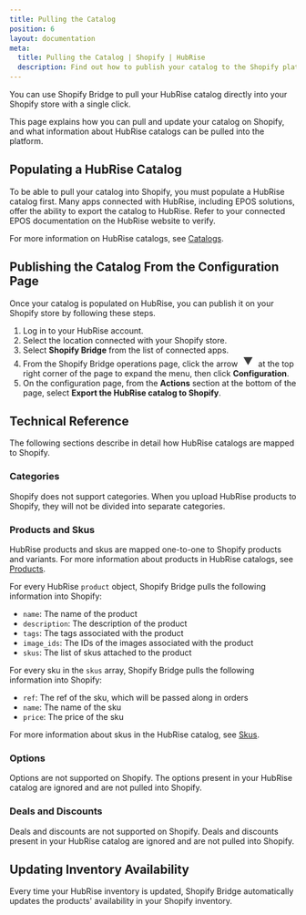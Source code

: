 ```yaml
---
title: Pulling the Catalog
position: 6
layout: documentation
meta:
  title: Pulling the Catalog | Shopify | HubRise
  description: Find out how to publish your catalog to the Shopify platform, how items and options are encoded, and which features are supported.
---
```


You can use Shopify Bridge to pull your HubRise catalog directly into your Shopify store with a single click.

This page explains how you can pull and update your catalog on Shopify, and what information about HubRise catalogs can be pulled into the platform.

## Populating a HubRise Catalog

To be able to pull your catalog into Shopify, you must populate a HubRise catalog first. Many apps connected with HubRise, including EPOS solutions, offer the ability to export the catalog to HubRise. Refer to your connected EPOS documentation on the HubRise website to verify.

For more information on HubRise catalogs, see [Catalogs](/docs/catalog/).

## Publishing the Catalog From the Configuration Page

Once your catalog is populated on HubRise, you can publish it on your Shopify store by following these steps.

1. Log in to your HubRise account.
1. Select the location connected with your Shopify store.
1. Select **Shopify Bridge** from the list of connected apps.
1. From the Shopify Bridge operations page, click the arrow <InlineImage width="20" height="20">![Arrow icon](../images/arrow-icon.jpg)</InlineImage> at the top right corner of the page to expand the menu, then click **Configuration**.
1. On the configuration page, from the **Actions** section at the bottom of the page, select **Export the HubRise catalog to Shopify**.

## Technical Reference

The following sections describe in detail how HubRise catalogs are mapped to Shopify.

### Categories

Shopify does not support categories. When you upload HubRise products to Shopify, they will not be divided into separate categories.

### Products and Skus

HubRise products and skus are mapped one-to-one to Shopify products and variants.
For more information about products in HubRise catalogs, see [Products](/developers/api/catalog-management/#products).

For every HubRise `product` object, Shopify Bridge pulls the following information into Shopify:

- `name`: The name of the product
- `description`: The description of the product
- `tags`: The tags associated with the product
- `image_ids`: The IDs of the images associated with the product
- `skus`: The list of skus attached to the product

For every sku in the `skus` array, Shopify Bridge pulls the following information into Shopify:

- `ref`: The ref of the sku, which will be passed along in orders
- `name`: The name of the sku
- `price`: The price of the sku

For more information about skus in the HubRise catalog, see [Skus](/developers/api/catalog-management/#skus).

### Options

Options are not supported on Shopify. The options present in your HubRise catalog are ignored and are not pulled into Shopify.

### Deals and Discounts

Deals and discounts are not supported on Shopify. Deals and discounts present in your HubRise catalog are ignored and are not pulled into Shopify.

## Updating Inventory Availability

Every time your HubRise inventory is updated, Shopify Bridge automatically updates the products' availability in your Shopify inventory.
